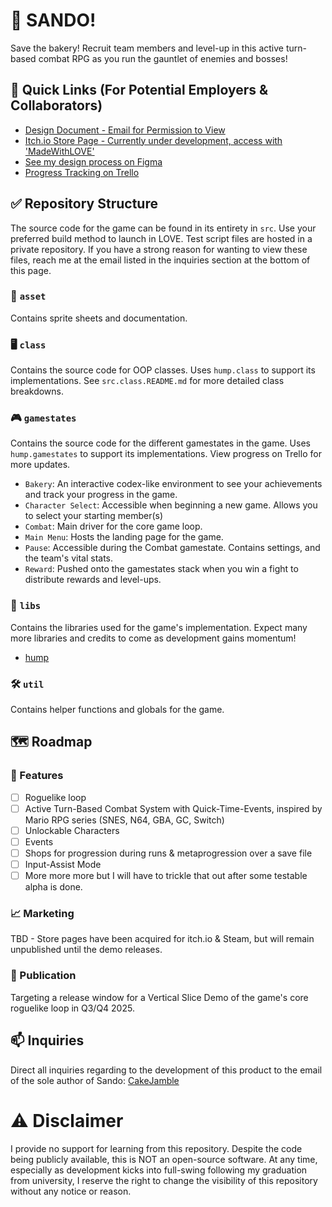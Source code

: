 # 🥪 SANDO! 
Save the bakery! Recruit team members and level-up in this active turn-based combat RPG as you run the gauntlet of enemies and bosses!

## 🔗 Quick Links (For Potential Employers & Collaborators)
- [Design Document - Email for Permission to View](https://docs.google.com/document/d/1nEuiEjtqEy8lEPdqv0Vll76njOY-9loD1x_p4BfTgoM/edit?usp=sharing)
- [Itch.io Store Page - Currently under development, access with 'MadeWithLOVE'](https://cakejamble.itch.io/sando)
- [See my design process on Figma](https://www.figma.com/files/team/1365416823601159568/project/246899128/Sando-?fuid=1365416821386778796)
- [Progress Tracking on Trello](https://trello.com/b/HwgkOIyj/sando)

## ✅ Repository Structure
The source code for the game can be found in its entirety in `src`. Use your preferred build method to launch in LOVE. Test script files are hosted in a private repository. If you have a strong reason for wanting to view these files, reach me at the email listed in the inquiries section at the bottom of this page.

### 🎨 `asset` 
Contains sprite sheets and documentation.

### 🖥️ `class` 
Contains the source code for OOP classes. Uses `hump.class` to support its implementations. See `src.class.README.md` for more detailed class breakdowns.

### 🎮 `gamestates` 
Contains the source code for the different gamestates in the game. Uses `hump.gamestates` to support its implementations. View progress on Trello for more updates.

- `Bakery`: An interactive codex-like environment to see your achievements and track your progress in the game.
- `Character Select`: Accessible when beginning a new game. Allows you to select your starting member(s)
- `Combat`: Main driver for the core game loop.
- `Main Menu`: Hosts the landing page for the game.
- `Pause`: Accessible during the Combat gamestate. Contains settings, and the team's vital stats.
- `Reward`: Pushed onto the gamestates stack when you win a fight to distribute rewards and level-ups.

### 📖 `libs` 
Contains the libraries used for the game's implementation. Expect many more libraries and credits to come as development gains momentum!
- [hump](https://hump.readthedocs.io/en/latest/)

### 🛠️ `util` 
Contains helper functions and globals for the game.

## 🗺️ Roadmap 

### 🧪 Features 
- [ ] Roguelike loop
- [ ] Active Turn-Based Combat System with Quick-Time-Events, inspired by Mario RPG series (SNES, N64, GBA, GC, Switch)
- [ ] Unlockable Characters
- [ ] Events
- [ ] Shops for progression during runs & metaprogression over a save file
- [ ] Input-Assist Mode
- [ ] More more more but I will have to trickle that out after some testable alpha is done.

### 📈 Marketing 
TBD - Store pages have been acquired for itch.io & Steam, but will remain unpublished until the demo releases.

### 📢 Publication 
Targeting a release window for a Vertical Slice Demo of the game's core roguelike loop in Q3/Q4 2025.

## 📫 Inquiries
Direct all inquiries regarding to the development of this product to the email of the sole author of Sando: [CakeJamble](mailto:cakejamblegames@gmail.com)

# ⚠️ Disclaimer
I provide no support for learning from this repository. Despite the code being publicly available, this is NOT an open-source software. At any time, especially as development kicks into full-swing following my graduation from university, I reserve the right to change the visibility of this repository without any notice or reason.
